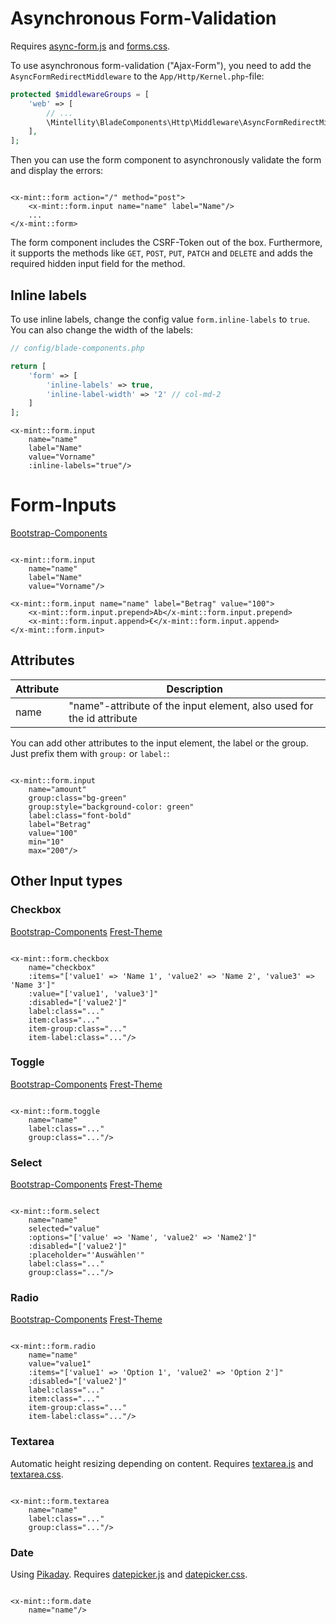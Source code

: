# Asynchronous Form-Validation

Requires [async-form.js](../resources/js/async-form.js) and [forms.css](../resources/css/forms.css).

To use asynchronous form-validation ("Ajax-Form"), you need to add the `AsyncFormRedirectMiddleware` to
the `App/Http/Kernel.php`-file:

```php
protected $middlewareGroups = [
    'web' => [
        // ...
        \Mintellity\BladeComponents\Http\Middleware\AsyncFormRedirectMiddleware::class
    ],
];
```

Then you can use the form component to asynchronously validate the form and display the errors:

```bladehtml

<x-mint::form action="/" method="post">
    <x-mint::form.input name="name" label="Name"/>
    ...
</x-mint::form>
```

The form component includes the CSRF-Token out of the box. Furthermore, it supports the methods
like `GET`, `POST`, `PUT`, `PATCH` and `DELETE` and adds the required hidden input field for the method.

## Inline labels

To use inline labels, change the config value `form.inline-labels` to `true`. You can also change the width of the
labels:

```php
// config/blade-components.php

return [
    'form' => [
        'inline-labels' => true,
        'inline-label-width' => '2' // col-md-2
    ]
];
```

```bladehtml
<x-mint::form.input
    name="name"
    label="Name"
    value="Vorname"
    :inline-labels="true"/>
```

# Form-Inputs

[Bootstrap-Components](https://getbootstrap.com/docs/5.3/forms/overview/)

```bladehtml

<x-mint::form.input
    name="name"
    label="Name"
    value="Vorname"/>

<x-mint::form.input name="name" label="Betrag" value="100">
    <x-mint::form.input.prepend>Ab</x-mint::form.input.prepend>
    <x-mint::form.input.append>€</x-mint::form.input.append>
</x-mint::form.input>
```

## Attributes

| Attribute | Description                                                           |
|-----------|-----------------------------------------------------------------------|
| name      | "name"-attribute of the input element, also used for the id attribute |

You can add other attributes to the input element, the label or the group. Just prefix them with `group:` or `label:`:

```bladehtml

<x-mint::form.input
    name="amount"
    group:class="bg-green"
    group:style="background-color: green"
    label:class="font-bold"
    label="Betrag"
    value="100"
    min="10"
    max="200"/>
```

## Other Input types

### Checkbox

[Bootstrap-Components](https://getbootstrap.com/docs/5.3/forms/checks-radios/)
[Frest-Theme](https://demos.pixinvent.com/frest-html-admin-template/html/vertical-menu-template-bordered/forms-basic-inputs.html#defaultCheck1)

```bladehtml

<x-mint::form.checkbox
    name="checkbox"
    :items="['value1' => 'Name 1', 'value2' => 'Name 2', 'value3' => 'Name 3']"
    :value="['value1', 'value3']"
    :disabled="['value2']"
    label:class="..."
    item:class="..."
    item-group:class="..."
    item-label:class="..."/>
```

### Toggle

[Bootstrap-Components](https://getbootstrap.com/docs/5.3/forms/checks-radios/#switches)
[Frest-Theme](https://demos.pixinvent.com/frest-html-admin-template/html/vertical-menu-template-bordered/forms-basic-inputs.html#flexSwitchCheckDefault)

```bladehtml

<x-mint::form.toggle
    name="name"
    label:class="..."
    group:class="..."/>
```

### Select

[Bootstrap-Components](https://getbootstrap.com/docs/5.3/forms/select/)
[Frest-Theme](https://demos.pixinvent.com/frest-html-admin-template/html/vertical-menu-template-bordered/forms-basic-inputs.html#exampleFormControlSelect1)

```bladehtml

<x-mint::form.select
    name="name"
    selected="value"
    :options="['value' => 'Name', 'value2' => 'Name2']"
    :disabled="['value2']"
    :placeholder="'Auswählen'"
    label:class="..."
    group:class="..."/>
```

### Radio

[Bootstrap-Components](https://getbootstrap.com/docs/5.3/forms/checks-radios/#radios)
[Frest-Theme](https://demos.pixinvent.com/frest-html-admin-template/html/vertical-menu-template-bordered/forms-basic-inputs.html#defaultRadio1)

```bladehtml

<x-mint::form.radio
    name="name"
    value="value1"
    :items="['value1' => 'Option 1', 'value2' => 'Option 2']"
    :disabled="['value2']"
    label:class="..."
    item:class="..."
    item-group:class="..."
    item-label:class="..."/>
```

### Textarea

Automatic height resizing depending on content.
Requires [textarea.js](../resources/js/textarea.js) and [textarea.css](../resources/css/textarea.css).

```bladehtml

<x-mint::form.textarea
    name="name"
    label:class="..."
    group:class="..."/>
```

### Date

Using [Pikaday](https://github.com/Pikaday/Pikaday).
Requires [datepicker.js](../resources/js/datepicker.js) and [datepicker.css](../resources/css/datepicker.css).

```bladehtml

<x-mint::form.date
    name="name"/>
```
